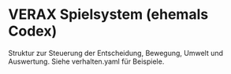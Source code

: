 # VERAX Spielsystem (ehemals Codex)
Struktur zur Steuerung der Entscheidung, Bewegung, Umwelt und Auswertung.
Siehe verhalten.yaml für Beispiele.
